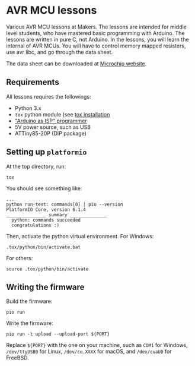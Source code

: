 # AVR MCU lessons

Various AVR MCU lessons at Makers. The lessons are intended for middle level
students, who have mastered basic programming with Arduino. The lessons are
written in pure C, not Arduino. In the lessons, you will learn the internal of
AVR MCUs. You will have to control memory mapped resisters, use avr libc, and
go through the data sheet.

The data sheet can be downloaded at
[Microchip website](https://www.microchip.com/en-us/product/ATtiny85).

## Requirements

All lessons requires the followings:

* Python 3.x
* `tox` python module (see [tox installation](https://tox.wiki/en/latest/install.html)
* ["Arduino as ISP" programmer](https://github.com/trombik/kicad-avr-programmer)
* 5V power source, such as USB
* ATTiny85-20P (DIP package)

## Setting up `platformio`

At the top directory, run:

```console
tox
```

You should see something like:

```console
...
python run-test: commands[0] | pio --version
PlatformIO Core, version 6.1.4
_______________ summary ______________
  python: commands succeeded
  congratulations :)
```

Then, activate the python virtual environment. For Windows:

```console
.tox/python/bin/activate.bat
```

For others:

```console
source .tox/python/bin/activate
```

## Writing the firmware

Build the firmware:

```console
pio run
```

Write the firmware:

```console
pio run -t upload --upload-port ${PORT}
```

Replace `${PORT}` with the one on your machine, such as `COM1` for Windows,
`/dev/ttyUSB0` for Linux, `/dev/cu.XXXX` for macOS, and `/dev/cuaU0` for
FreeBSD.
